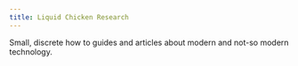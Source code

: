 ```yaml
---
title: Liquid Chicken Research
---
```


Small, discrete how to guides and articles about modern and not-so modern technology.

